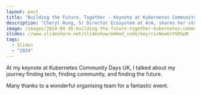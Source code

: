 ```yaml
---
layout: post
title: "Building the Future, Together - Keynote at Kubernetes Community Days UK, 2024"
description: "Cheryl Hung, Sr Director Ecosystem at Arm, shares her story of finding tech, finding community and finding the future."
image: /images/2024-04-26-building-the-future-together-kubernetes-community-days-2024.jpg
slides: //www.slideshare.net/slideshow/embed_code/key/cisNowGrVSKGpN
tags:
  - Slides
  - "2024"
---
```


At my keynote at Kubernetes Community Days UK, I talked about my journey finding tech, finding community, and finding the future.

Many thanks to a wonderful organising team for a fantastic event.
